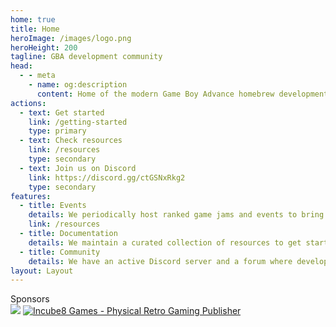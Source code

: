 ```yaml
---
home: true
title: Home
heroImage: /images/logo.png
heroHeight: 200
tagline: GBA development community
head:
  - - meta
    - name: og:description
      content: Home of the modern Game Boy Advance homebrew development scene.
actions:
  - text: Get started
    link: /getting-started
    type: primary
  - text: Check resources
    link: /resources
    type: secondary
  - text: Join us on Discord
    link: https://discord.gg/ctGSNxRkg2
    type: secondary
features:
  - title: Events
    details: We periodically host ranked game jams and events to bring together the community, such as the GBA Jam 2021 and the GBA Jam 2022.
    link: /resources
  - title: Documentation
    details: We maintain a curated collection of resources to get started with gba development and we're writing new tutorials and documentation.
  - title: Community
    details: We have an active Discord server and a forum where developers hang out, help each other and share what they are working on.
layout: Layout
---
```


<div class="my-footer">
        Sponsors <br />
        <a href="https://www.digitalocean.com/" target="_blank"
          ><img
            class="spons_logo"
            src="/images/DO_Powered_by_Badge_blue.svg"
        /></a>
        <a
          href="https://incube8games.com/"
          target="_blank"
          alt="Incube8 Games - Physical Retro Gaming Publisher"
          ><img
            alt="Incube8 Games - Physical Retro Gaming Publisher"
            class="spons_logo incube8"
            src="/images/Incube8-Games-Logo.png"
        /></a>
      </div>
